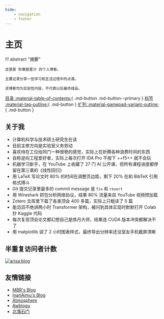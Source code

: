 ```yaml
---
hide:
    - navigation
    - footer
---
```


# 主页

!!! abstract "摘要"

    这里是 秋葉亜里沙 的个人博客。
    
    主要记录分享一些学习和生活过程中的点滴。

    该博客均为实验性内容，不代表以后最终成品。

[目录 :material-table-of-contents:](toc.md){ .md-button .md-button--primary }
[标签 :material-tag-outline:](tags.md){ .md-button }
[扩列 :material-gamepad-variant-outline:](expand.md){ .md-button }

## 关于我

 - 计算机科学与技术硕士研究生在读
 - 目前主修方向是实验室义务劳动
 - 喜欢待在工位给同门一种很卷的感觉，实际上在折腾各种浪费时间的东西
 - 自称逆向工程爱好者，实际上每次打开 IDA Pro 不按下 ++f5++ 就不会玩
 - 机器学习新手，在 YouTube 上收藏了 27 门 AI 公开课，但所有课程进度都停留在第三章的《线性回归》
 - 用 LaTeX 写论文时 80% 的时间在调整页边距，剩下 20% 在和 BibTeX 引用格式搏斗
 - Git 提交记录里最多的 commit message 是 `fix` 和 `revert`
 - 用 Wireshark 抓包分析网络协议，结果 80% 流量来自 YouTube 视频预加载
 - Zotero 文库里下载了各类顶会 400 多篇，实际上只粗读了 5 篇
 - 能滔滔不绝讲两小时 Transformer 架构，被问到具体实现时默默打开 Colab 抄 Kaggle 代码
 - 每次复现顶会论文都幻想自己是炼丹大师，结果连 CUDA 版本冲突都解决不了
 - 用 matplotlib 调了 2 小时图表样式，最终导出分辨率还没室友手机截屏清晰

## 半重复访问者计数

[![arisa:blog](https://blog-counter.arisa.moe/arisa:blog?theme=gelbooru)](https://blog-counter.arisa.moe/)

## 友情链接

 - [MBR's Blog](https://www.mbrjun.cn/)
 - [InariAimu's Blog](https://blog.amu.moe/)
 - [Atmosphere](https://blog.awa.moe/)
 - [Awblogu](https://blog.awbugl.top)
 - [北落石门](https://blog.caqtz.moe/)
